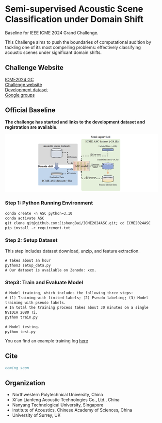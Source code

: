 # Semi-supervised Acoustic Scene Classification under Domain Shift

Baseline for IEEE ICME 2024 Grand Challenge.

This Challenge aims to push the boundaries of computational audition by tackling one of its most compelling problems: effectively classifying acoustic scenes under significant domain shifts.

## Challenge Website
[ICME2024 GC](https://2024.ieeeicme.org/grand-challenge-proposals/)  
[Challenge website](https://ascchallenge.xshengyun.com/)  
[Development dataset](https://zenodo.org/records/10616533)  
[Google groups](https://groups.google.com/g/icme2024-gc-asc)

## Official Baseline

**The challenge has started and links to the development dataset and registration are available.**

![main](pics/main.jpg)

### Step 1: Python Running Environment
```shell
conda create -n ASC python=3.10
conda activate ASC
git clone git@github.com:JishengBai/ICME2024ASC.git; cd ICME2024ASC
pip install -r requirement.txt
```  

### Step 2: Setup Dataset
This step includes dataset download, unzip, and feature extraction. 
```shell
# Takes about an hour
python3 setup_data.py
# Our dataset is available on Zenodo: xxx.
```

### Step3: Train and Evaluate Model

```shell
# Model training, which includes the following three steps:
# (1) Training with limited labels; (2) Pseudo labeling; (3) Model training with pseudo labels.
# In total the training process takes about 30 minutes on a single NVIDIA 2080 Ti.
python train.py

# Model testing.
python test.py
```
You can find an example training log [here](https://github.com/JishengBai/ICME2024ASC/blob/main/data/example_train.log)

## Cite
```bibtex
coming soon
```

## Organization
- Northwestern Polytechnical University, China
- Xi'an Lianfeng Acoustic Technologies Co., Ltd., China
- Nanyang Technological University, Singapore
- Institute of Acoustics, Chinese Academy of Sciences, China
- University of Surrey, UK




